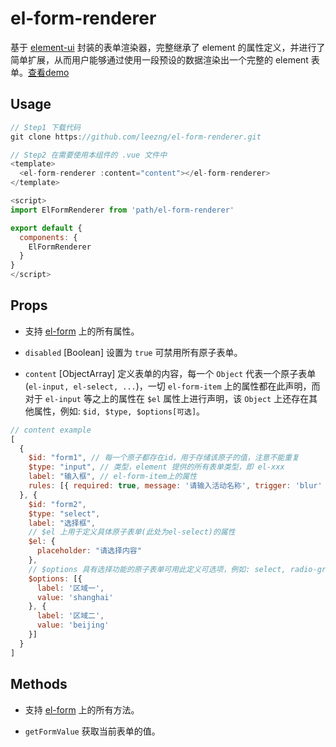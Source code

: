 # el-form-renderer

基于 [element-ui](https://github.com/ElemeFE/element) 封装的表单渲染器，完整继承了 element 的属性定义，并进行了简单扩展，从而用户能够通过使用一段预设的数据渲染出一个完整的 element 表单。[查看demo](https://leezng.github.io/el-form-renderer/)

## Usage

```js
// Step1 下载代码
git clone https://github.com/leezng/el-form-renderer.git

// Step2 在需要使用本组件的 .vue 文件中
<template>
  <el-form-renderer :content="content"></el-form-renderer>
</template>

<script>
import ElFormRenderer from 'path/el-form-renderer'

export default {
  components: {
    ElFormRenderer
  }
}
</script>
```

## Props

* 支持 [el-form](http://element.eleme.io/#/zh-CN/component/form) 上的所有属性。

* `disabled` [Boolean] 设置为 `true` 可禁用所有原子表单。

* `content` [ObjectArray] 定义表单的内容，每一个 `Object` 代表一个原子表单(`el-input, el-select, ...`)，一切 `el-form-item` 上的属性都在此声明，而对于 `el-input` 等之上的属性在 `$el` 属性上进行声明，该 `Object` 上还存在其他属性，例如: `$id, $type, $options[可选]`。

```js
// content example
[
  {
    $id: "form1", // 每一个原子都存在id，用于存储该原子的值，注意不能重复
    $type: "input", // 类型，element 提供的所有表单类型，即 el-xxx
    label: "输入框", // el-form-item上的属性
    rules: [{ required: true, message: '请输入活动名称', trigger: 'blur' }] // el-form-item上的属性
  }, {
    $id: "form2",
    $type: "select",
    label: "选择框",
    // $el 上用于定义具体原子表单(此处为el-select)的属性
    $el: {
      placeholder: "请选择内容"
    },
    // $options 具有选择功能的原子表单可用此定义可选项，例如: select, radio-group, radio-button, checkbox-group, checkbox-button
    $options: [{
      label: '区域一',
      value: 'shanghai'
    }, {
      label: '区域二',
      value: 'beijing'
    }]
  }
]
```

## Methods

* 支持 [el-form](http://element.eleme.io/#/zh-CN/component/form) 上的所有方法。

* `getFormValue` 获取当前表单的值。
